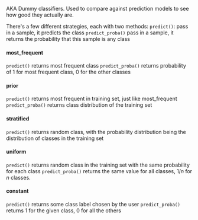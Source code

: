 AKA Dummy classifiers. Used to compare against prediction models to see how good they actually are.

There's a few different strategies, each with two methods:
`predict()`: pass in a sample, it predicts the class
`predict_proba()` pass in a sample, it returns the probability that this sample is any class
#### most_frequent
`predict()` returns most frequent class
`predict_proba()` returns probability of 1 for most frequent class, 0 for the other classes
#### prior
`predict()` returns most frequent in training set, just like most_frequent
`predict_proba()` returns class distribution of the training set
#### stratified
`predict()` returns random class, with the probability distribution being the distribution of classes in the training set
#### uniform
`predict()` returns random class in the training set with the same probability for each class
`predict_proba()` returns the same value for all classes, $1/n$ for $n$ classes.
#### constant
`predict()` returns some class label chosen by the user
`predict_proba()` returns 1 for the given class, 0 for all the others